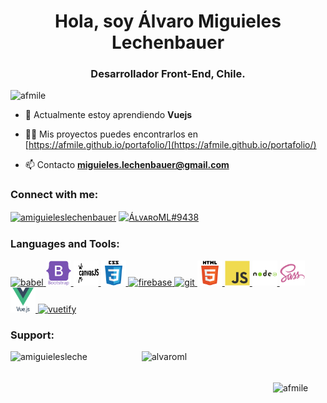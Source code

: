 <h1 align="center">Hola, soy Álvaro Miguieles Lechenbauer</h1>
<h3 align="center">Desarrollador Front-End, Chile.</h3>

<p align="left"> <img src="https://komarev.com/ghpvc/?username=afmile&label=Profile%20views&color=0e75b6&style=flat" alt="afmile" /> </p>

- 🌱 Actualmente estoy aprendiendo **Vuejs**

- 👨‍💻 Mis proyectos puedes encontrarlos en [https://afmile.github.io/portafolio/](https://afmile.github.io/portafolio/)

- 📫 Contacto **miguieles.lechenbauer@gmail.com**

<h3 align="left">Connect with me:</h3>
<p align="left">
<a href="https://linkedin.com/in/amiguieleslechenbauer" target="blank"><img align="center" src="https://raw.githubusercontent.com/rahuldkjain/github-profile-readme-generator/master/src/images/icons/Social/linked-in-alt.svg" alt="amiguieleslechenbauer" height="30" width="40" /></a>
<a href="https://discord.gg/ÁʟᴠᴀʀᴏML#9438" target="blank"><img align="center" src="https://raw.githubusercontent.com/rahuldkjain/github-profile-readme-generator/master/src/images/icons/Social/discord.svg" alt="ÁʟᴠᴀʀᴏML#9438" height="30" width="40" /></a>
</p>

<h3 align="left">Languages and Tools:</h3>
<p align="left"> <a href="https://babeljs.io/" target="_blank" rel="noreferrer"> <img src="https://www.vectorlogo.zone/logos/babeljs/babeljs-icon.svg" alt="babel" width="40" height="40"/> </a> <a href="https://getbootstrap.com" target="_blank" rel="noreferrer"> <img src="https://raw.githubusercontent.com/devicons/devicon/master/icons/bootstrap/bootstrap-plain-wordmark.svg" alt="bootstrap" width="40" height="40"/> </a> <a href="https://canvasjs.com" target="_blank" rel="noreferrer"> <img src="https://raw.githubusercontent.com/Hardik0307/Hardik0307/master/assets/canvasjs-charts.svg" alt="canvasjs" width="40" height="40"/> </a> <a href="https://www.w3schools.com/css/" target="_blank" rel="noreferrer"> <img src="https://raw.githubusercontent.com/devicons/devicon/master/icons/css3/css3-original-wordmark.svg" alt="css3" width="40" height="40"/> </a> <a href="https://firebase.google.com/" target="_blank" rel="noreferrer"> <img src="https://www.vectorlogo.zone/logos/firebase/firebase-icon.svg" alt="firebase" width="40" height="40"/> </a> <a href="https://git-scm.com/" target="_blank" rel="noreferrer"> <img src="https://www.vectorlogo.zone/logos/git-scm/git-scm-icon.svg" alt="git" width="40" height="40"/> </a> <a href="https://www.w3.org/html/" target="_blank" rel="noreferrer"> <img src="https://raw.githubusercontent.com/devicons/devicon/master/icons/html5/html5-original-wordmark.svg" alt="html5" width="40" height="40"/> </a> <a href="https://developer.mozilla.org/en-US/docs/Web/JavaScript" target="_blank" rel="noreferrer"> <img src="https://raw.githubusercontent.com/devicons/devicon/master/icons/javascript/javascript-original.svg" alt="javascript" width="40" height="40"/> </a> <a href="https://nodejs.org" target="_blank" rel="noreferrer"> <img src="https://raw.githubusercontent.com/devicons/devicon/master/icons/nodejs/nodejs-original-wordmark.svg" alt="nodejs" width="40" height="40"/> </a> <a href="https://sass-lang.com" target="_blank" rel="noreferrer"> <img src="https://raw.githubusercontent.com/devicons/devicon/master/icons/sass/sass-original.svg" alt="sass" width="40" height="40"/> </a> <a href="https://vuejs.org/" target="_blank" rel="noreferrer"> <img src="https://raw.githubusercontent.com/devicons/devicon/master/icons/vuejs/vuejs-original-wordmark.svg" alt="vuejs" width="40" height="40"/> </a> <a href="https://vuetifyjs.com/en/" target="_blank" rel="noreferrer"> <img src="https://bestofjs.org/logos/vuetify.svg" alt="vuetify" width="40" height="40"/> </a> </p>

<h3 align="left">Support:</h3>
<p><a href="https://www.buymeacoffee.com/amiguielesleche"> <img align="left" src="https://cdn.buymeacoffee.com/buttons/v2/default-yellow.png" height="50" width="210" alt="amiguielesleche" /></a><a href="https://ko-fi.com/alvaroml"> <img align="left" src="https://cdn.ko-fi.com/cdn/kofi3.png?v=3" height="50" width="210" alt="alvaroml" /></a></p><br><br>

<p><img align="center" src="https://github-readme-stats.vercel.app/api/top-langs?username=afmile&show_icons=true&locale=en&layout=compact" alt="afmile" /></p>

